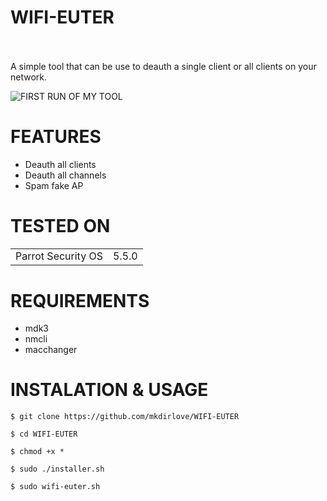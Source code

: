 # WIFI-EUTER
<br/>
<br/>
A simple tool that can be use to deauth a single client or all clients on your network.

![FIRST RUN OF MY TOOL](https://github.com/mkdirlove/WIFI-EUTER/blob/master/euter.png)


# FEATURES

- Deauth all clients
- Deauth all channels
- Spam fake AP

# TESTED ON

<table>
    <tr>
    <tr>
        <td>Parrot Security OS</td>
        <td> 5.5.0 </td>
    </tr>
</table>

# REQUIREMENTS

- mdk3
- nmcli
- macchanger




# INSTALATION & USAGE

    $ git clone https://github.com/mkdirlove/WIFI-EUTER
    
    $ cd WIFI-EUTER 
    
    $ chmod +x *
    
    $ sudo ./installer.sh
    
    $ sudo wifi-euter.sh



